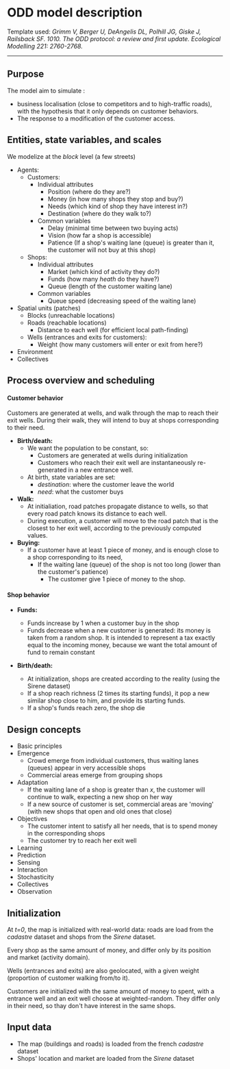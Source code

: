 # ODD model description

Template used: *Grimm V, Berger U, DeAngelis DL, Polhill JG, Giske J, Railsback SF. 1010. The ODD protocol: a review and first update. Ecological Modelling 221: 2760-2768.*

---

## Purpose

The model aim to simulate :

 - business localisation (close to competitors and to high-traffic roads), with the hypothesis that it only depends on customer behaviors.
 - The response to a modification of the customer access.


## Entities, state variables, and scales

We modelize at the *block* level (a few streets)

 - Agents: 
     - Customers:
         - Individual attributes
             - Position (where do they are?)
             - Money (in how many shops they stop and buy?)
             - Needs (which kind of shop they have interest in?)
             - Destination (where do they walk to?)
         - Common variables
             - Delay (minimal time between two buying acts)
             - Vision (how far a shop is accessible)
             - Patience (If a shop's waiting lane (queue) is greater than it, the customer will not buy at this shop)
     - Shops:
         - Individual attributes
             - Market (which kind of activity they do?)
             - Funds (how many *heath* do they have?)
             - Queue (length of the customer waiting lane)
         - Common variables
             - Queue speed (decreasing speed of the waiting lane)
 - Spatial units (patches)
      - Blocks (unreachable locations)
      - Roads (reachable locations)
          - Distance to each well (for efficient local path-finding)
      - Wells (entrances and exits for customers):
          - Weight (how many customers will enter or exit from here?)
 - Environment
 - Collectives

## Process overview and scheduling

#### Customer behavior

Customers are generated at wells, and walk through the map to reach their exit wells. During their walk, they will intend to buy at shops corresponding to their need.

- **Birth/death:**
    - We want the population to be constant, so:
        - Customers are generated at wells during initialization
        - Customers who reach their exit well are instantaneously re-generated in a new entrance well.
    - At birth, state variables are set:
        - *destination*: where the customer leave the world
        - *need*: what the customer buys
- **Walk:**
    - At initialiation, road patches propagate distance to wells, so that every road patch knows its distance to each well.
    - During execution, a customer will move to the road patch that is the closest to her exit well, according to the previously computed values.
- **Buying:**
    - If a customer have at least 1 piece of money, and is enough close to a shop corresponding to its need,
        - If the waiting lane (queue) of the shop is not too long (lower than the customer's patience)
            - The customer give 1 piece of money to the shop.

#### Shop behavior

- **Funds:**
    - Funds increase by 1 when a customer buy in the shop
    - Funds decrease when a new customer is generated: its money is taken from a random shop. It is intended to represent a tax exactly equal to the incoming money, because we want the total amount of fund to remain constant
    
- **Birth/death:**
    - At initialization, shops are created according to the reality (using the Sirene dataset)
    - If a shop reach richness (2 times its starting funds), it pop a new similar shop close to him, and provide its starting funds. 
    - If a shop's funds reach zero, the shop die


## Design concepts

 - Basic principles
 - Emergence
     - Crowd emerge from individual customers, thus waiting lanes (queues) appear in very accessible shops
     - Commercial areas emerge from grouping shops
 - Adaptation
     - If the waiting lane of a shop is greater than *x*, the customer will continue to walk, expecting a new shop on her way
     - If a new source of customer is set, commercial areas are 'moving' (with new shops that open and old ones that close)
 - Objectives
     - The customer intent to satisfy all her needs, that is to spend money in the corresponding shops
     - The customer try to reach her exit well
 - Learning
 - Prediction
 - Sensing
 - Interaction
 - Stochasticity
 - Collectives
 - Observation
 
## Initialization

At *t=0*, the map is initialized with real-world data: roads are load from the *cadastre* dataset and shops from the *Sirene* dataset.

Every shop as the same amount of money, and differ only by its position and market (activity domain).

Wells (entrances and exits) are also geolocated, with a given weight (proportion of customer walking from/to it). 

Customers are initialized with the same amount of money to spent, with a entrance well and an exit well choose at weighted-random. They differ only in their need, so thay don't have interest in the same shops.


## Input data

- The map (buildings and roads) is loaded from the french *cadastre* dataset
- Shops' location and market are loaded from the *Sirene* dataset

